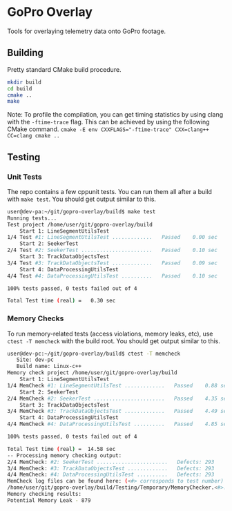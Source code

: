 # GoPro Overlay
Tools for overlaying telemetry data onto GoPro footage.

## Building
Pretty standard CMake build procedure.

```bash
mkdir build
cd build
cmake ..
make
```

Note: To profile the compilation, you can get timing statistics by using clang with the `-ftime-trace` flag. This can be achieved by using the following CMake command.
`cmake -E env CXXFLAGS="-ftime-trace" CXX=clang++ CC=clang cmake ..`

## Testing
### Unit Tests
The repo contains a few cppunit tests. You can run them all after a build with `make test`. You should get output similar to this.

``` bash
user@dev-pa:~/git/gopro-overlay/build$ make test
Running tests...
Test project /home/user/git/gopro-overlay/build
    Start 1: LineSegmentUtilsTest
1/4 Test #1: LineSegmentUtilsTest .............   Passed    0.00 sec
    Start 2: SeekerTest
2/4 Test #2: SeekerTest .......................   Passed    0.10 sec
    Start 3: TrackDataObjectsTest
3/4 Test #3: TrackDataObjectsTest .............   Passed    0.09 sec
    Start 4: DataProcessingUtilsTest
4/4 Test #4: DataProcessingUtilsTest ..........   Passed    0.10 sec

100% tests passed, 0 tests failed out of 4

Total Test time (real) =   0.30 sec
```

### Memory Checks
To run memory-related tests (access violations, memory leaks, etc), use `ctest -T memcheck` with the build root. You should get output similar to this.

``` bash
user@dev-pc:~/git/gopro-overlay/build$ ctest -T memcheck
   Site: dev-pc
   Build name: Linux-c++
Memory check project /home/user/git/gopro-overlay/build
    Start 1: LineSegmentUtilsTest
1/4 MemCheck #1: LineSegmentUtilsTest .............   Passed    0.88 sec
    Start 2: SeekerTest
2/4 MemCheck #2: SeekerTest .......................   Passed    4.35 sec
    Start 3: TrackDataObjectsTest
3/4 MemCheck #3: TrackDataObjectsTest .............   Passed    4.49 sec
    Start 4: DataProcessingUtilsTest
4/4 MemCheck #4: DataProcessingUtilsTest ..........   Passed    4.85 sec

100% tests passed, 0 tests failed out of 4

Total Test time (real) =  14.58 sec
-- Processing memory checking output:
2/4 MemCheck: #2: SeekerTest .......................   Defects: 293
3/4 MemCheck: #3: TrackDataObjectsTest .............   Defects: 293
4/4 MemCheck: #4: DataProcessingUtilsTest ..........   Defects: 293
MemCheck log files can be found here: (<#> corresponds to test number)
/home/user/git/gopro-overlay/build/Testing/Temporary/MemoryChecker.<#>.log
Memory checking results:
Potential Memory Leak - 879
```
